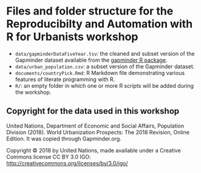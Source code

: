 # Files and folder structure for the Reproducibilty and Automation with R for Urbanists workshop

-   `data/gapminderDataFiveYear.tsv`: the cleaned and subset version of the Gapminder dataset available from the [gapminder R package](http://github.com/jennybc/gapminder).
-   `data/urban_population.csv`: a subset version of the Gapminder dataset.
-   `documents/countryPick.Rmd`: R Markdown file demonstrating various features of literate programming with R.
-   `R/`: an empty folder in which one or more R scripts will be added during the workshop.

## Copyright for the data used in this workshop

United Nations, Department of Economic and Social Affairs, Population Division (2018). World Urbanization Prospects: The 2018 Revision, Online Edition. It was copied through Gapminder.org.

Copyright © 2018 by United Nations, made available under a Creative Commons license CC BY 3.0 IGO: <http://creativecommons.org/licenses/by/3.0/igo/>
